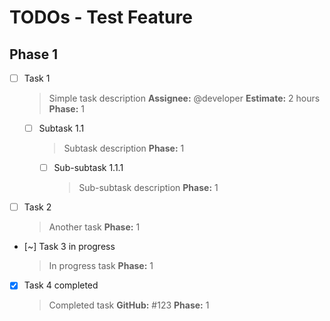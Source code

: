# TODOs - Test Feature

## Phase 1

- [ ] Task 1
  > Simple task description
  > **Assignee:** @developer
  > **Estimate:** 2 hours
  > **Phase:** 1

  - [ ] Subtask 1.1
    > Subtask description
    > **Phase:** 1

    - [ ] Sub-subtask 1.1.1
      > Sub-subtask description
      > **Phase:** 1

- [ ] Task 2
  > Another task
  > **Phase:** 1

- [~] Task 3 in progress
  > In progress task
  > **Phase:** 1

- [x] Task 4 completed
  > Completed task
  > **GitHub:** #123
  > **Phase:** 1
